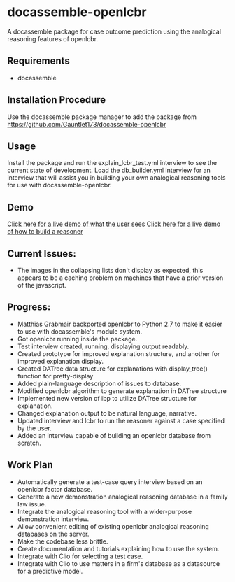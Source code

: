 # docassemble-openlcbr
A docassemble package for case outcome prediction using the analogical reasoning features of openlcbr.
## Requirements
* docassemble
## Installation Procedure
Use the docassemble package manager to add the package from https://github.com/Gauntlet173/docassemble-openlcbr
## Usage
Install the package and run the explain\_lcbr\_test.yml interview to see the current state of development.
Load the db\_builder.yml interview for an interview that will assist you in building
your own analogical reasoning tools for use with docassemble-openlcbr.
## Demo
[Click here for a live demo of what the user sees](https://testda.roundtablelaw.ca/interview?i=docassemble.openlcbr%3Adata%2Fquestions%2Fexplain_lcbr_test.yml)
[Click here for a live demo of how to build a reasoner](https://testda.roundtablelaw.ca/interview?i=docassemble.openlcbr%3Adata%2Fquestions%2Fdb_builder.yml)
## Current Issues:
* The images in the collapsing lists don't display as expected, this appears to be a
  caching problem on machines that have a prior version of the javascript.
## Progress:
* Matthias Grabmair backported openlcbr to Python 2.7 to make it easier to use with docassemble's module system.
* Got openlcbr running inside the package.
* Test interview created, running, displaying output readably.
* Created prototype for improved explanation structure, and another for improved explanation display.
* Created DATree data structure for explanations with display\_tree() function for pretty-display
* Added plain-language description of issues to database.
* Modified openlcbr algorithm to generate explanation in DATree structure
* Implemented new version of ibp to utilize DATree structure for explanation.
* Changed explanation output to be natural language, narrative.
* Updated interview and lcbr to run the reasoner against a case specified by the user.
* Added an interview capable of building an openlcbr database from scratch.
## Work Plan
* Automatically generate a test-case query interview based on an openlcbr factor database.
* Generate a new demonstration analogical reasoning database in a family law issue.
* Integrate the analogical reasoning tool with a wider-purpose demonstration interview.
* Allow convenient editing of existing openlcbr analogical reasoning databases on the server.
* Make the codebase less brittle.
* Create documentation and tutorials explaining how to use the system.
* Integrate with Clio for selecting a test case.
* Integrate with Clio to use matters in a firm's database as a datasource for a
  predictive model.